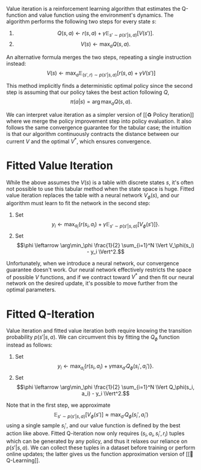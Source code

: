 Value iteration is a reinforcement learning algorithm that estimates the Q-function and value function using the environment's dynamics. The algorithm performs the following two steps for every state $s$:
1. $$Q(s, a) \leftarrow r(s, a) + \gamma \mathbb{E}_{s' \sim p(s' \vert s, a)}[V(s')].$$
2. $$V(s) \leftarrow \max_a Q(s, a).$$

An alternative formula merges the two steps, repeating a single instruction instead: $$V(s) \leftarrow \max_a \mathbb{E}_{(s', r) \sim p(s' \vert s, a)} [r(s, a) + \gamma V(s')]$$

This method implicitly finds a deterministic optimal policy since the second step is assuming that our policy takes the best action following $Q$, $$\pi(a \vert s) = \arg\max_a Q(s, a).$$ 

We can interpret value iteration as a simpler version of [[♻️ Policy Iteration]] where we merge the policy improvement step into policy evaluation. It also follows the same convergence guarantee for the tabular case; the intuition is that our algorithm continuously contracts the distance between our current $V$ and the optimal $V^*$, which ensures convergence.

# Fitted Value Iteration
While the above assumes the $V(s)$ is a table with discrete states $s$, it's often not possible to use this tabular method when the state space is huge. Fitted value iteration replaces the table with a neural network $V_\phi(s)$, and our algorithm must learn to fit the network in the second step:
1. Set $$y_i \leftarrow \max_{a_i} \{ r(s_i, a_i) + \gamma \mathbb{E}_{s' \sim p(s' \vert s, a)}[V_\phi(s')] \}.$$
2. Set $$\phi \leftarrow \arg\min_\phi \frac{1}{2} \sum_{i=1}^N \Vert V_\phi(s_i) - y_i \Vert^2.$$

Unfortunately, when we introduce a neural network, our convergence guarantee doesn't work. Our neural network effectively restricts the space of possible $V$ functions, and if we contract toward $V^*$ and then fit our neural network on the desired update, it's possible to move further from the optimal parameters.

# Fitted Q-Iteration
Value iteration and fitted value iteration both require knowing the transition probability $p(s' \vert s, a)$. We can circumvent this by fitting the $Q_\phi$ function instead as follows:
1. Set $$y_i \leftarrow \max_{a_i} \{ r(s_i, a_i) + \gamma \max_{a'} Q_\phi(s_i', a_i') \}.$$
2. Set $$\phi \leftarrow \arg\min_\phi \frac{1}{2} \sum_{i=1}^N \Vert Q_\phi(s_i, a_i) - y_i \Vert^2.$$

Note that in the first step, we approximate $$\mathbb{E}_{s' \sim p(s' \vert s, a)}[V_\phi(s')] \approx \max_{a'} Q_\phi(s_i', a_i')$$ using a single sample $s_i'$, and our value function is defined by the best action like above. Fitted Q-iteration now only requires $(s_i, a_i, s_i', r_i)$ tuples which can be generated by any policy, and thus it relaxes our reliance on $p(s' \vert s, a)$. We can collect these tuples in a dataset before training or perform online updates; the latter gives us the function approximation version of [[🚀 Q-Learning]].